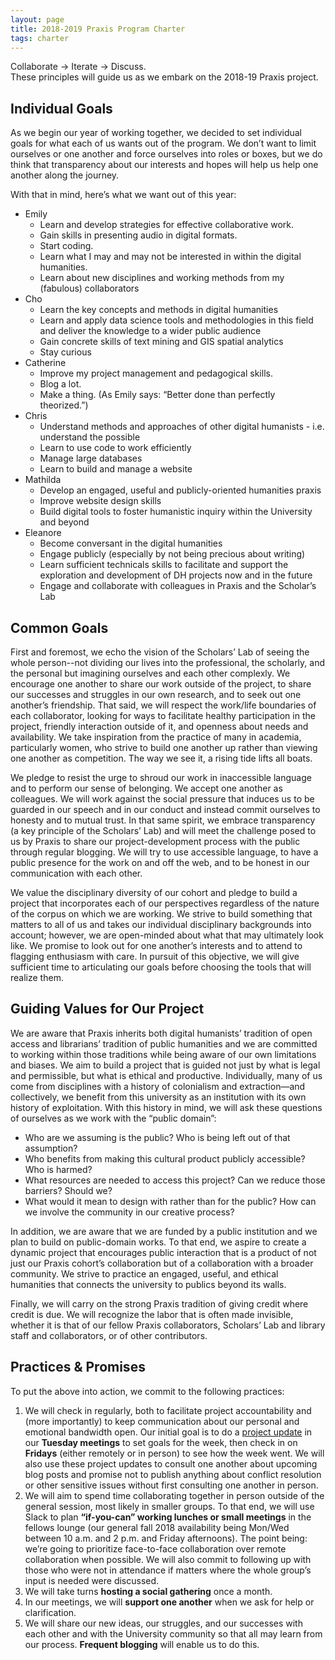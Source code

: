 ```yaml
---
layout: page
title: 2018-2019 Praxis Program Charter
tags: charter
---
```


Collaborate → Iterate → Discuss.  
These principles will guide us as we embark on the 2018-19 Praxis project.

## Individual Goals

As we begin our year of working together, we decided to set individual goals for what each of us wants out of the program. We don’t want to limit ourselves or one another and force ourselves into roles or boxes, but we do think that transparency about our interests and hopes will help us help one another along the journey.

With that in mind, here’s what we want out of this year:

* Emily
  * Learn and develop strategies for effective collaborative work.
  * Gain skills in presenting audio in digital formats.
  * Start coding.
  * Learn what I may and may not be interested in within the digital humanities.
  * Learn about new disciplines and working methods from my (fabulous) collaborators
* Cho
  * Learn the key concepts and methods in digital humanities
  * Learn and apply data science tools and methodologies in this field and deliver the knowledge to a wider public audience
  * Gain concrete skills of text mining and GIS spatial analytics
  * Stay curious
* Catherine
  * Improve my project management and pedagogical skills.
  * Blog a lot.
  * Make a thing. (As Emily says: “Better done than perfectly theorized.”)
* Chris
  * Understand methods and approaches of other digital humanists - i.e. understand the possible
  * Learn to use code to work efficiently
  * Manage large databases
  * Learn to build and manage a website
* Mathilda
  * Develop an engaged, useful and publicly-oriented humanities praxis
  * Improve website design skills
  * Build digital tools to foster humanistic inquiry within the University and beyond
* Eleanore
  * Become conversant in the digital humanities
  * Engage publicly (especially by not being precious about writing)
  * Learn sufficient technicals skills to facilitate and support the exploration and development of DH projects now and in the future
  * Engage and collaborate with colleagues in Praxis and the Scholar’s Lab
  
## Common Goals

First and foremost, we echo the vision of the Scholars’ Lab of seeing the whole person--not dividing our lives into the professional, the scholarly, and the personal but imagining ourselves and each other complexly. We encourage one another to share our work outside of the project, to share our successes and struggles in our own research, and to seek out one another’s friendship. That said, we will respect the work/life boundaries of each collaborator, looking for ways to facilitate healthy participation in the project, friendly interaction outside of it, and openness about needs and availability. We take inspiration from the practice of many in academia, particularly women, who strive to build one another up rather than viewing one another as competition. The way we see it, a rising tide lifts all boats.

We pledge to resist the urge to shroud our work in inaccessible language and to perform our sense of belonging. We accept one another as colleagues. We will work against the social pressure that induces us to be guarded in our speech and in our conduct and instead commit ourselves to honesty and to mutual trust. In that same spirit, we embrace transparency (a key principle of the Scholars’ Lab) and will meet the challenge posed to us by Praxis to share our project-development process with the public through regular blogging. We will try to use accessible language, to have a public presence for the work on and off the web, and to be honest in our communication with each other.

We value the disciplinary diversity of our cohort and pledge to build a project that incorporates each of our perspectives regardless of the nature of the corpus on which we are working. We strive to build something that matters to all of us and takes our individual disciplinary backgrounds into account; however, we are open-minded about what that may ultimately look like. We promise to look out for one another’s interests and to attend to flagging enthusiasm with care. In pursuit of this objective, we will give sufficient time to articulating our goals before choosing the tools that will realize them.

## Guiding Values for Our Project

We are aware that Praxis inherits both digital humanists’ tradition of open access and librarians’ tradition of public humanities and we are committed to working within those traditions while being aware of our own limitations and biases. We aim to build a project that is guided not just by what is legal and permissible, but what is ethical and productive. Individually, many of us come from disciplines with a history of colonialism and extraction—and collectively, we benefit from this university as an institution with its own history of exploitation. With this history in mind, we will ask these questions of ourselves as we work with the “public domain”:

* Who are we assuming is the public? Who is being left out of that assumption?
* Who benefits from making this cultural product publicly accessible? Who is harmed?
* What resources are needed to access this project? Can we reduce those barriers? Should we?
* What would it mean to design with rather than for the public? How can we involve the community in our creative process? 

In addition, we are aware that we are funded by a public institution and we plan to build on public-domain works. To that end, we aspire to create a dynamic project that encourages public interaction that is a product of not just our Praxis cohort’s collaboration but of a collaboration with a broader community. We strive to practice an engaged, useful, and ethical humanities that connects the university to publics beyond its walls.

Finally, we will carry on the strong Praxis tradition of giving credit where credit is due. We will recognize the labor that is often made invisible, whether it is that of our fellow Praxis collaborators, Scholars’ Lab and library staff and collaborators, or of other contributors.

## Practices & Promises

To put the above into action, we commit to the following practices:

1. We will check in regularly, both to facilitate project accountability and (more importantly) to keep communication about our personal and emotional bandwidth open. Our initial goal is to do a [project update](https://www.mountaingoatsoftware.com/agile/scrum/meetings/daily-scrum) in our **Tuesday meetings** to set goals for the week, then check in on **Fridays** (either remotely or in person) to see how the week went. We will also use these project updates to consult one another about upcoming blog posts and promise not to publish anything about conflict resolution or other sensitive issues without first consulting one another in person.
2. We will aim to spend time collaborating together in person outside of the general session, most likely in smaller groups. To that end, we will use Slack to plan **“if-you-can” working lunches or small meetings** in the fellows lounge (our general fall 2018 availability being Mon/Wed between 10 a.m. and 2 p.m. and Friday afternoons). The point being: we’re going to prioritize face-to-face collaboration over remote collaboration when possible. We will also commit to following up with those who were not in attendance if matters where the whole group’s input is needed were discussed.
3. We will take turns **hosting a social gathering** once a month.
4. In our meetings, we will **support one another** when we ask for help or clarification.
5. We will share our new ideas, our struggles, and our successes with each other and with the University community so that all may learn from our process. **Frequent blogging** will enable us to do this.
